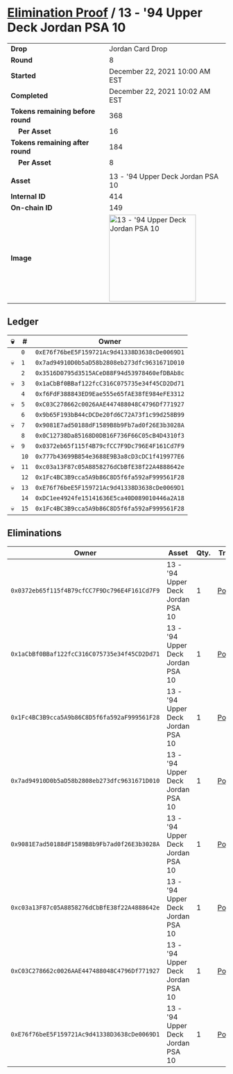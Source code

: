 # [Elimination Proof](./readme.md) / 13 - &#039;94 Upper Deck Jordan PSA 10

|||
|---|---|
| **Drop** | Jordan Card Drop |
| **Round** | 8 |
| **Started** | December 22, 2021 10:00 AM EST |
| **Completed** | December 22, 2021 10:02 AM EST |
| **Tokens remaining before round** | 368 |
| **&nbsp;&nbsp;&nbsp;&nbsp;Per Asset** | 16 |
| **Tokens remaining after round** | 184 |
| **&nbsp;&nbsp;&nbsp;&nbsp;Per Asset** | 8 |
| | |
| **Asset** | 13 - &#039;94 Upper Deck Jordan PSA 10 |
| **Internal ID** | 414 |
| **On-chain ID** | 149 |
| **Image** | <img src="https://tcdn.blokpax.com/95149d1f-625a-473e-9399-511bcdbdbde7/7c4b570dbef41e88ba0e930704b667110508289de12ff12e2be6086a3ba9121f.jpg" height="200" alt="13 - &#039;94 Upper Deck Jordan PSA 10" /> |

## Ledger

| 💀 | # | Owner |
| --- | --- | --- |
|  | `0` | `0xE76f76beE5F159721Ac9d41338D3638cDe0069D1` |
| 💀 | `1` | `0x7ad94910D0b5aD58b2808eb273dfc9631671D010` |
|  | `2` | `0x3516D0795d3515ACeD88F94d53978460efDBAb8c` |
| 💀 | `3` | `0x1aCbBf0BBaf122fcC316C075735e34f45CD2Dd71` |
|  | `4` | `0xf6FdF388843ED9Eae555e65fAE38fE984eFE3312` |
| 💀 | `5` | `0xC03C278662c0026AAE447488048C4796Df771927` |
|  | `6` | `0x9b65F193bB44cDCDe20fd6C72A73f1c99d258B99` |
| 💀 | `7` | `0x9081E7ad50188dF1589B8b9Fb7ad0f26E3b3028A` |
|  | `8` | `0x0C12738Da85168D0DB16F736F66C05cB4D4310f3` |
| 💀 | `9` | `0x0372eb65f115f4B79cfCC7F9Dc796E4F161Cd7F9` |
|  | `10` | `0x777b43699B854e3688E9B3a8cD3cDC1f419977E6` |
| 💀 | `11` | `0xc03a13F87c05A8858276dCbBfE38f22A4888642e` |
|  | `12` | `0x1Fc4BC3B9cca5A9b86C8D5f6fa592aF999561F28` |
| 💀 | `13` | `0xE76f76beE5F159721Ac9d41338D3638cDe0069D1` |
|  | `14` | `0xDC1ee4924fe15141636E5ca40D089010446a2A18` |
| 💀 | `15` | `0x1Fc4BC3B9cca5A9b86C8D5f6fa592aF999561F28` |


## Eliminations

| Owner | Asset | Qty. | Transaction |
| --- | --- | --- | --- |
| `0x0372eb65f115f4B79cfCC7F9Dc796E4F161Cd7F9` | 13 - '94 Upper Deck Jordan PSA 10 | 1 | [Polygonscan](https://polygonscan.com/tx/0xa8df4a45d6bb20296f45a12f4a39fa08f258ffcf1559864cf888f4a6cbb79f57) |
| `0x1aCbBf0BBaf122fcC316C075735e34f45CD2Dd71` | 13 - '94 Upper Deck Jordan PSA 10 | 1 | [Polygonscan](https://polygonscan.com/tx/0xb60b982d5ad63414093b854725633cedc79c448cade0845b4060d80aeea93c48) |
| `0x1Fc4BC3B9cca5A9b86C8D5f6fa592aF999561F28` | 13 - '94 Upper Deck Jordan PSA 10 | 1 | [Polygonscan](https://polygonscan.com/tx/0xd8cffd6f4a3fd35f1563b2b870cad68d2144079cb17aaaa1cf714824782d0111) |
| `0x7ad94910D0b5aD58b2808eb273dfc9631671D010` | 13 - '94 Upper Deck Jordan PSA 10 | 1 | [Polygonscan](https://polygonscan.com/tx/0x9a3adc2d64af17c0f61224ac4d8c49daa04dfedea40e2e34ab71d52ec67a688c) |
| `0x9081E7ad50188dF1589B8b9Fb7ad0f26E3b3028A` | 13 - '94 Upper Deck Jordan PSA 10 | 1 | [Polygonscan](https://polygonscan.com/tx/0x13d80d67e637ae89432b777b9b46ca81e4baf9ad205208df2e8e51dbd95870a6) |
| `0xc03a13F87c05A8858276dCbBfE38f22A4888642e` | 13 - '94 Upper Deck Jordan PSA 10 | 1 | [Polygonscan](https://polygonscan.com/tx/0xab439a74b5e2bf62b6261d02668217aed0d819ba1dc200b1027a55a7be5ce333) |
| `0xC03C278662c0026AAE447488048C4796Df771927` | 13 - '94 Upper Deck Jordan PSA 10 | 1 | [Polygonscan](https://polygonscan.com/tx/0xc1bb034b8cef31b97f2ca603bfffeb31da8ac7da93bbb2fd7aa31b206b7cc576) |
| `0xE76f76beE5F159721Ac9d41338D3638cDe0069D1` | 13 - '94 Upper Deck Jordan PSA 10 | 1 | [Polygonscan](https://polygonscan.com/tx/0x887efbafb6c7f84085013a5d37625ba4831b6fef24a5c2aadc8e22224b7b8e99) |

